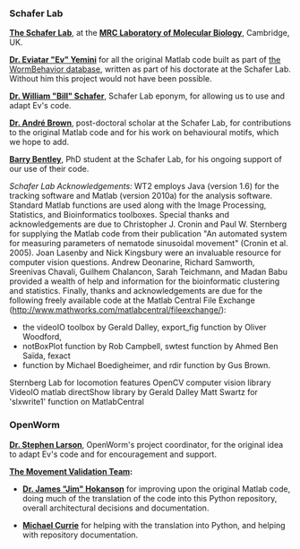 ### Schafer Lab ###

**[The Schafer Lab](http://www2.mrc-lmb.cam.ac.uk/groups/wschafer/)**, at the **[MRC Laboratory of Molecular Biology](http://www2.mrc-lmb.cam.ac.uk/)**, Cambridge, UK.

[**Dr. Eviatar "Ev" Yemini**](https://sites.google.com/site/openarchitecture1/3-contributors-and-syntax/ev-yemini) for all the original Matlab code built as part of [the WormBehavior database](http://wormbehavior.mrc-lmb.cam.ac.uk/), written as part of his doctorate at the Schafer Lab.  Without him this project would not have been possible.

[**Dr. William "Bill" Schafer**](http://www2.mrc-lmb.cam.ac.uk/group-leaders/n-to-s/william-schafer/), Schafer Lab eponym, for allowing us to use and adapt Ev's code.

[**Dr. André Brown**](http://www2.mrc-lmb.cam.ac.uk/groups/wschafer/people2.html), post-doctoral scholar at the Schafer Lab, for contributions to the original Matlab code and for his work on behavioural motifs, which we hope to add.

[**Barry Bentley**](http://www.neuroscience.cam.ac.uk/directory/profile.php?bb421), PhD student at the Schafer Lab, for his ongoing support of our use of their code.

*Schafer Lab Acknowledgements:*
WT2 employs Java (version 1.6) for the tracking software and Matlab (version 2010a) for the analysis software. Standard Matlab functions are used along with the Image Processing, Statistics, and Bioinformatics toolboxes. Special thanks and acknowledgements are due to Christopher J. Cronin and Paul W. Sternberg for supplying the Matlab code from their publication "An automated system for measuring parameters of nematode sinusoidal movement" (Cronin et al. 2005). Joan Lasenby and Nick Kingsbury were an invaluable resource for computer vision questions. Andrew Deonarine, Richard Samworth, Sreenivas Chavali, Guilhem Chalancon, Sarah Teichmann, and Madan Babu provided a wealth of help and information for the bioinformatic clustering and statistics. Finally, thanks and acknowledgements are due for the following freely available code at the Matlab Central File Exchange (http://www.mathworks.com/matlabcentral/fileexchange/):
- the videoIO toolbox by Gerald Dalley, export\_fig function by Oliver Woodford,
- notBoxPlot function by Rob Campbell, swtest function by Ahmed Ben Saïda, fexact
- function by Michael Boedigheimer, and rdir function by Gus Brown.

Sternberg Lab for locomotion features
OpenCV computer vision library
VideoIO matlab directShow library by Gerald Dalley
Matt Swartz for 'slxwrite1' function on MatlabCentral

### OpenWorm ###

[**Dr. Stephen Larson**](https://github.com/slarson), OpenWorm's project coordinator, for the original idea to adapt Ev's code and for encouragement and support.

**[The Movement Validation Team](https://github.com/orgs/openworm/teams/movement-validation):**

- [**Dr. James "Jim" Hokanson**](https://github.com/JimHokanson) for improving upon the original Matlab code, doing much of the translation of the code into this Python repository, overall architectural decisions and documentation.

- [**Michael Currie**](https://github.com/MichaelCurrie) for helping with the translation into Python, and helping with repository documentation.

